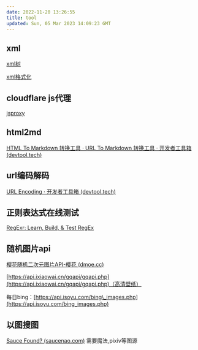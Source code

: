 ```yaml
---
date: 2022-11-20 13:26:55
title: tool
updated: Sun, 05 Mar 2023 14:09:23 GMT
---
```

## xml

[xml树](https://bfotool.com/zh/xml-viewer)

[xml格式化](https://c.runoob.com/front-end/710/)

## cloudflare js代理

[jsproxy](https://g.junezate.ml)

## html2md

[HTML To Markdown 转换工具 · URL To Markdown 转换工具 · 开发者工具箱 (devtool.tech)](https://devtool.tech/html-md)

## url编码解码

[URL Encoding · 开发者工具箱 (devtool.tech)](https://devtool.tech/url-encode)

## 正则表达式在线测试

[RegExr: Learn, Build, & Test RegEx](https://regexr.com/)

## 随机图片api

[樱花随机二次元图片API-樱花 (dmoe.cc)](https://www.dmoe.cc/)

[https://api.ixiaowai.cn/gqapi/gqapi.php](https://api.ixiaowai.cn/gqapi/gqapi.php)（高清壁纸）

每日bing：[https://api.isoyu.com/bing\_images.php](https://api.isoyu.com/bing_images.php)

## 以图搜图

[Sauce Found? (saucenao.com)](https://saucenao.com/search.php)  需要魔法,pixiv等图源

